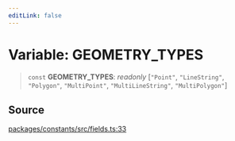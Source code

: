 ```yaml
---
editLink: false
---
```


# Variable: GEOMETRY_TYPES

> `const` **GEOMETRY_TYPES**: _readonly_ [`"Point"`, `"LineString"`, `"Polygon"`, `"MultiPoint"`, `"MultiLineString"`,
> `"MultiPolygon"`]

## Source

[packages/constants/src/fields.ts:33](https://github.com/directus/directus/blob/7789a6c53/packages/constants/src/fields.ts#L33)
